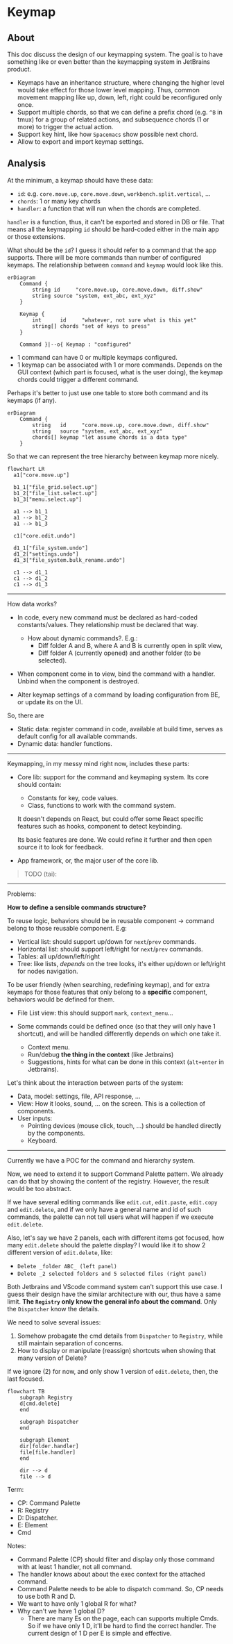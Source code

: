 # Keymap

## About

This doc discuss the design of our keymapping system. The goal is to have
something like or even better than the keymapping system in JetBrains product.

- Keymaps have an inheritance structure, where changing the higher level would
  take effect for those lower level mapping. Thus, common movement mapping like
  up, down, left, right could be reconfigured only once.
- Support multiple chords, so that we can define a prefix chord (e.g. `^B` in
  tmux) for a group of related actions, and subsequence chords (1 or more) to
  trigger the actual action.
- Support key hint, like how `Spacemacs` show possible next chord.
- Allow to export and import keymap settings.

## Analysis

At the minimum, a keymap should have these data:

- `id`: e.g. `core.move.up`, `core.move.down`, `workbench.split.vertical`, ...
- `chords`: 1 or many key chords
- `handler`: a function that will run when the chords are completed.

`handler` is a function, thus, it can't be exported and stored in DB or file.
That means all the keymapping `id` should be hard-coded either in the main app
or those extensions.

What should be the `id`? I guess it should refer to a command that the app
supports. There will be more commands than number of configured keymaps. The
relationship between `command` and `keymap` would look like this.

```mermaid
erDiagram
    Command {
        string id     "core.move.up, core.move.down, diff.show"
        string source "system, ext_abc, ext_xyz"
    }

    Keymap {
        int      id     "whatever, not sure what is this yet"
        string[] chords "set of keys to press"
    }

    Command }|--o{ Keymap : "configured"
```

- 1 command can have 0 or multiple keymaps configured.
- 1 keymap can be associated with 1 or more commands. Depends on the GUI context
  (which part is focused, what is the user doing), the keymap chords could
  trigger a different command.

Perhaps it's better to just use one table to store both command and its keymaps
(if any).

```mermaid
erDiagram
    Command {
        string   id     "core.move.up, core.move.down, diff.show"
        string   source "system, ext_abc, ext_xyz"
        chords[] keymap "let assume chords is a data type"
    }
```

So that we can represent the tree hierarchy between keymap more nicely.

```mermaid
flowchart LR
  a1["core.move.up"]

  b1_1["file_grid.select.up"]
  b1_2["file_list.select.up"]
  b1_3["menu.select.up"]

  a1 --> b1_1
  a1 --> b1_2
  a1 --> b1_3

  c1["core.edit.undo"]

  d1_1["file_system.undo"]
  d1_2["settings.undo"]
  d1_3["file_system.bulk_rename.undo"]

  c1 --> d1_1
  c1 --> d1_2
  c1 --> d1_3
```

---

How data works?

- In code, every new command must be declared as hard-coded constants/values.
  They relationship must be declared that way.

  - How about dynamic commands?. E.g.:
    - Diff folder A and B, where A and B is currently open in split view,
    - Diff folder A (currently opened) and another folder (to be selected).

- When component come in to view, bind the command with a handler. Unbind when
  the component is destroyed.

- Alter keymap settings of a command by loading configuration from BE, or update
  its on the UI.

So, there are

- Static data: register command in code, available at build time, serves as
  default config for all available commands.
- Dynamic data: handler functions.

---

Keymapping, in my messy mind right now, includes these parts:

- Core lib: support for the command and keymaping system. Its core should
  contain:

  - Constants for key, code values.
  - Class, functions to work with the command system.

  It doesn't depends on React, but could offer some React specific features such
  as hooks, component to detect keybinding.

  Its basic features are done. We could refine it further and then open source
  it to look for feedback.

- App framework, or, the major user of the core lib.

> TODO (tai):

---

Problems:

**How to define a sensible commands structure?**

To reuse logic, behaviors should be in reusable component -> command belong to
those reusable component. E.g:

- Vertical list: should support up/down for `next`/`prev` commands.
- Horizontal list: should support left/right for `next`/`prev` commands.
- Tables: all up/down/left/right
- Tree: like lists, _depends_ on the tree looks, it's either up/down or
  left/right for nodes navigation.

To be user friendly (when searching, redefining keymap), and for extra keymaps
for those features that only belong to a **specific** component, behaviors would
be defined for them.

- File List view: this should support `mark`, `context_menu`...

- Some commands could be defined once (so that they will only have 1 shortcut),
  and will be handled differently depends on which one take it.
  - Context menu.
  - Run/debug **the thing in the context** (like Jetbrains)
  - Suggestions, hints for what can be done in this context (`alt+enter` in
    Jetbrains).

Let's think about the interaction between parts of the system:

- Data, model: settings, file, API response, ...
- View: How it looks, sound, ... on the screen. This is a collection of
  components.
- User inputs:
  - Pointing devices (mouse click, touch, ...) should be handled directly by the
    components.
  - Keyboard.

---

Currently we have a POC for the command and hierarchy system.

Now, we need to extend it to support Command Palette pattern. We already can do
that by showing the content of the registry. However, the result would be too
abstract.

If we have several editing commands like `edit.cut`, `edit.paste`, `edit.copy`
and `edit.delete`, and if we only have a general name and id of such commands,
the palette can not tell users what will happen if we execute `edit.delete`.

Also, let's say we have 2 panels, each with different items got focused, how
many `edit.delete` should the palette display? I would like it to show 2
different version of `edit.delete`, like:

- `Delete _folder ABC_ (left panel)`
- `Delete _2 selected folders and 5 selected files (right panel)`

Both Jetbrains and VScode command system can't support this use case. I guess
their design have the similar architecture with our, thus have a same limit.
**The `Registry` only know the general info about the command**. Only the
`Dispatcher` know the details.

We need to solve several issues:

1. Somehow probagate the cmd details from `Dispatcher` to `Registry`, while
   still maintain separation of concerns.
2. How to display or manipulate (reassign) shortcuts when showing that many
   version of Delete?

If we ignore (2) for now, and only show 1 version of `edit.delete`, then, the
last focused.

```mermaid
flowchart TB
    subgraph Registry
    d[cmd.delete]
    end

    subgraph Dispatcher
    end

    subgraph Element
    dir[folder.handler]
    file[file.handler]
    end

    dir --> d
    file --> d
```

Term:

- CP: Command Palette
- R: Registry
- D: Dispatcher.
- E: Element
- Cmd

Notes:

- Command Palette (CP) should filter and display only those command with at
  least 1 handler, not all command.
- The handler knows about about the exec context for the attached command.
- Command Palette needs to be able to dispatch command. So, CP needs to use both
  R and D.
- We want to have only 1 global R for what?
- Why can't we have 1 global D?
  - There are many Es on the page, each can supports multiple Cmds. So if we
    have only 1 D, it'll be hard to find the correct handler. The current design
    of 1 D per E is simple and effective.

